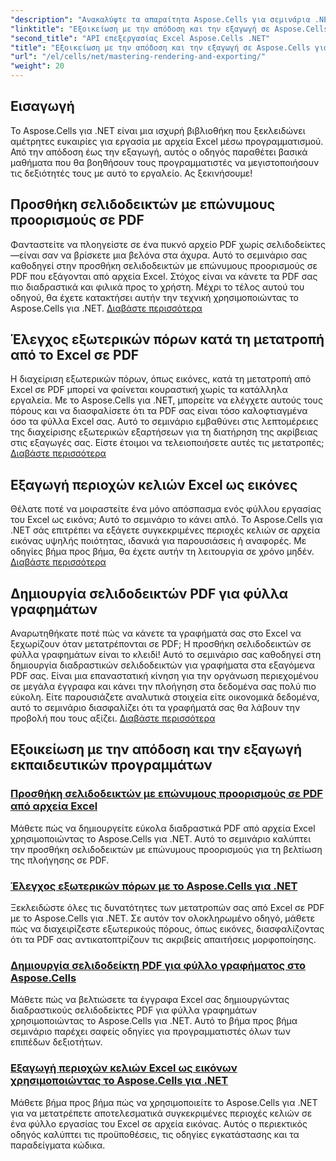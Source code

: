 ```yaml
---
"description": "Ανακαλύψτε τα απαραίτητα Aspose.Cells για σεμινάρια .NET, μάθετε την απόδοση, την εξαγωγή, τη διαχείριση πόρων, την προσθήκη σελιδοδεικτών και πολλά άλλα με τους λεπτομερείς οδηγούς μας."
"linktitle": "Εξοικείωση με την απόδοση και την εξαγωγή σε Aspose.Cells για .NET"
"second_title": "API επεξεργασίας Excel Aspose.Cells .NET"
"title": "Εξοικείωση με την απόδοση και την εξαγωγή σε Aspose.Cells για .NET"
"url": "/el/cells/net/mastering-rendering-and-exporting/"
"weight": 20
---
```


## Εισαγωγή

Το Aspose.Cells για .NET είναι μια ισχυρή βιβλιοθήκη που ξεκλειδώνει αμέτρητες ευκαιρίες για εργασία με αρχεία Excel μέσω προγραμματισμού. Από την απόδοση έως την εξαγωγή, αυτός ο οδηγός παραθέτει βασικά μαθήματα που θα βοηθήσουν τους προγραμματιστές να μεγιστοποιήσουν τις δεξιότητές τους με αυτό το εργαλείο. Ας ξεκινήσουμε!

## Προσθήκη σελιδοδεικτών με επώνυμους προορισμούς σε PDF  
Φανταστείτε να πλοηγείστε σε ένα πυκνό αρχείο PDF χωρίς σελιδοδείκτες—είναι σαν να βρίσκετε μια βελόνα στα άχυρα. Αυτό το σεμινάριο σας καθοδηγεί στην προσθήκη σελιδοδεικτών με επώνυμους προορισμούς σε PDF που εξάγονται από αρχεία Excel. Στόχος είναι να κάνετε τα PDF σας πιο διαδραστικά και φιλικά προς το χρήστη. Μέχρι το τέλος αυτού του οδηγού, θα έχετε κατακτήσει αυτήν την τεχνική χρησιμοποιώντας το Aspose.Cells για .NET. [Διαβάστε περισσότερα](./add-bookmarks-with-named-destinations/)

## Έλεγχος εξωτερικών πόρων κατά τη μετατροπή από το Excel σε PDF  
Η διαχείριση εξωτερικών πόρων, όπως εικόνες, κατά τη μετατροπή από Excel σε PDF μπορεί να φαίνεται κουραστική χωρίς τα κατάλληλα εργαλεία. Με το Aspose.Cells για .NET, μπορείτε να ελέγχετε αυτούς τους πόρους και να διασφαλίσετε ότι τα PDF σας είναι τόσο καλοφτιαγμένα όσο τα φύλλα Excel σας. Αυτό το σεμινάριο εμβαθύνει στις λεπτομέρειες της διαχείρισης εξωτερικών εξαρτήσεων για τη διατήρηση της ακρίβειας στις εξαγωγές σας. Είστε έτοιμοι να τελειοποιήσετε αυτές τις μετατροπές; [Διαβάστε περισσότερα](./control-external-resources/)

## Εξαγωγή περιοχών κελιών Excel ως εικόνες  
Θέλατε ποτέ να μοιραστείτε ένα μόνο απόσπασμα ενός φύλλου εργασίας του Excel ως εικόνα; Αυτό το σεμινάριο το κάνει απλό. Το Aspose.Cells για .NET σάς επιτρέπει να εξάγετε συγκεκριμένες περιοχές κελιών σε αρχεία εικόνας υψηλής ποιότητας, ιδανικά για παρουσιάσεις ή αναφορές. Με οδηγίες βήμα προς βήμα, θα έχετε αυτήν τη λειτουργία σε χρόνο μηδέν. [Διαβάστε περισσότερα](./export-excel-cell-ranges-as-images/)

## Δημιουργία σελιδοδεικτών PDF για φύλλα γραφημάτων
Αναρωτηθήκατε ποτέ πώς να κάνετε τα γραφήματά σας στο Excel να ξεχωρίζουν όταν μετατρέπονται σε PDF; Η προσθήκη σελιδοδεικτών σε φύλλα γραφημάτων είναι το κλειδί! Αυτό το σεμινάριο σας καθοδηγεί στη δημιουργία διαδραστικών σελιδοδεικτών για γραφήματα στα εξαγόμενα PDF σας. Είναι μια επαναστατική κίνηση για την οργάνωση περιεχομένου σε μεγάλα έγγραφα και κάνει την πλοήγηση στα δεδομένα σας πολύ πιο εύκολη. Είτε παρουσιάζετε αναλυτικά στοιχεία είτε οικονομικά δεδομένα, αυτό το σεμινάριο διασφαλίζει ότι τα γραφήματά σας θα λάβουν την προβολή που τους αξίζει. [Διαβάστε περισσότερα](./creating-pdf-bookmark-for-chart-sheet/)

## Εξοικείωση με την απόδοση και την εξαγωγή εκπαιδευτικών προγραμμάτων
### [Προσθήκη σελιδοδεικτών με επώνυμους προορισμούς σε PDF από αρχεία Excel](./add-bookmarks-with-named-destinations/)
Μάθετε πώς να δημιουργείτε εύκολα διαδραστικά PDF από αρχεία Excel χρησιμοποιώντας το Aspose.Cells για .NET. Αυτό το σεμινάριο καλύπτει την προσθήκη σελιδοδεικτών με επώνυμους προορισμούς για τη βελτίωση της πλοήγησης σε PDF.
### [Έλεγχος εξωτερικών πόρων με το Aspose.Cells για .NET](./control-external-resources/)
Ξεκλειδώστε όλες τις δυνατότητες των μετατροπών σας από Excel σε PDF με το Aspose.Cells για .NET. Σε αυτόν τον ολοκληρωμένο οδηγό, μάθετε πώς να διαχειρίζεστε εξωτερικούς πόρους, όπως εικόνες, διασφαλίζοντας ότι τα PDF σας αντικατοπτρίζουν τις ακριβείς απαιτήσεις μορφοποίησης.
### [Δημιουργία σελιδοδείκτη PDF για φύλλο γραφήματος στο Aspose.Cells](./creating-pdf-bookmark-for-chart-sheet/)
Μάθετε πώς να βελτιώσετε τα έγγραφα Excel σας δημιουργώντας διαδραστικούς σελιδοδείκτες PDF για φύλλα γραφημάτων χρησιμοποιώντας το Aspose.Cells για .NET. Αυτό το βήμα προς βήμα σεμινάριο παρέχει σαφείς οδηγίες για προγραμματιστές όλων των επιπέδων δεξιοτήτων.
### [Εξαγωγή περιοχών κελιών Excel ως εικόνων χρησιμοποιώντας το Aspose.Cells για .NET](./export-excel-cell-ranges-as-images/)
Μάθετε βήμα προς βήμα πώς να χρησιμοποιείτε το Aspose.Cells για .NET για να μετατρέπετε αποτελεσματικά συγκεκριμένες περιοχές κελιών σε ένα φύλλο εργασίας του Excel σε αρχεία εικόνας. Αυτός ο περιεκτικός οδηγός καλύπτει τις προϋποθέσεις, τις οδηγίες εγκατάστασης και τα παραδείγματα κώδικα.